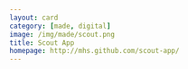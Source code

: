 ```yaml
---
layout: card
category: [made, digital]
image: /img/made/scout.png
title: Scout App
homepage: http://mhs.github.com/scout-app/
---
```

